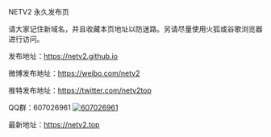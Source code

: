 NETV2 永久发布页

请大家记住新域名，并且收藏本页地址以防迷路。另请尽量使用火狐或谷歌浏览器进行访问。

发布地址：https://netv2.github.io

微博发布地址：https://weibo.com/netv2

推特发布地址：https://twitter.com/netv2top

QQ群：607026961 <a target="_blank" href="https://qm.qq.com/cgi-bin/qm/qr?k=PoHl7DjNkP7GShvjD1layfh3rHYyZWBD&jump_from=webapi"><img border="0" alt="607026961" title="607026961"></a>

最新地址：https://netv2.top
